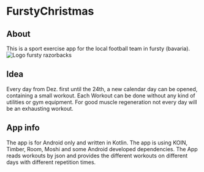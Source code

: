 # FurstyChristmas
## About
This is a sport exercise app for the local football team in fursty (bavaria).
![Logo fursty razorbacks](https://image.jimcdn.com/app/cms/image/transf/none/path/s770f4e0263ac674f/image/ic44da3a043d8ed5a/version/1517230549/image.png)

## Idea
Every day from Dez. first until the 24th, a new calendar day can be opened, containing a small workout. 
Each Workout can be done without any kind of utilities or gym equipment.
For good muscle regeneration not every day will be an exhausting workout.

## App info
The app is for Android only and written in Kotlin.
The app is using KOIN, Timber, Room, Moshi and some Android developed dependencies.
The App reads workouts by json and provides the different workouts on different days with different repetition times.
